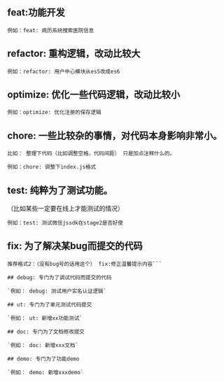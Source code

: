 ## feat:功能开发

`例如：feat: 病历系统搜索医院信息`

## refactor: 重构逻辑，改动比较大

`例如：refactor: 用户中心模块从es5改成es6`

## optimize: 优化一些代码逻辑，改动比较小

`例如：optimize: 优化注册的保存逻辑`

## chore: 一些比较杂的事情，对代码本身影响非常小。

`比如： 整理下代码（比如调整空格，代码间距） 只是加点注释什么的。`

`例如：chore: 调整下index.js格式`

## test: 纯粹为了测试功能。

（比如某些一定要在线上才能测试的情况）

`例如：test: 测试微信jssdk在stage2是否好使`

## fix: 为了解决某bug而提交的代码

```推荐格式1： fix: #468  // 468 是bug号
推荐格式2：（没有bug号的话用这个） fix:修正温馨提示内容```

## debug: 专门为了调试代码而提交的代码

`例如： debug: 测试用户实名认证逻辑`

## ut: 专门为了单元测试代码提交

`例如： ut: 新增xx功能测试`

## doc: 专门为了文档修改提交

`例如： doc: 新增xxx文档`

## demo: 专门为了功能demo

`例如： demo: 新增xxxdemo`